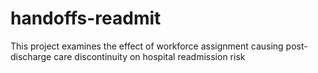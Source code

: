 # handoffs-readmit
This project examines the effect of workforce assignment causing post-discharge care discontinuity on hospital readmission risk
